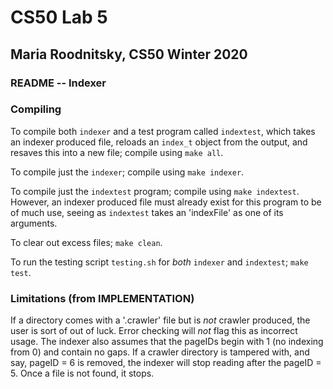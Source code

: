 # CS50 Lab 5
## Maria Roodnitsky, CS50 Winter 2020

### README -- Indexer

### Compiling 
To compile both `indexer` and a test program called `indextest`, which takes an indexer produced file, reloads an `index_t` object from the output, and resaves this into a new file; compile using `make all`. 

To compile just the `indexer`; compile using `make indexer`.

To compile just the `indextest` program; compile using `make indextest`. However, an indexer produced file must already exist for this program to be of much use, seeing as `indextest` takes an 'indexFile' as one of its arguments. 

To clear out excess files; `make clean`. 

To run the testing script `testing.sh` for *both* `indexer` and `indextest`; `make test`. 


### Limitations (from IMPLEMENTATION) 
If a directory comes with a '.crawler' file but is *not* crawler produced, the user is sort of out of luck. Error checking will *not* flag this as incorrect usage. The indexer also assumes that the pageIDs begin with 1 (no indexing from 0) and contain no gaps. If a crawler directory is tampered with, and say, pageID = 6 is removed, the indexer will stop reading after the pageID = 5. Once a file is not found, it stops. 


